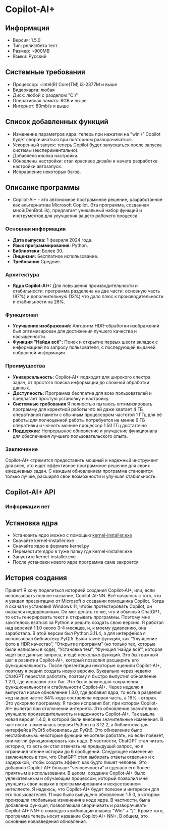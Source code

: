 # Copilot-AI+

## Информация

- Версия: 1.5.0
- Тип: релиз/бета тест
- Размер: ~900MB
- Языки: Русский

## Системные требования

- Процессор: ~Intel(R) Core(TM) i3-2377M и выше
- Видеокарта: любая
- Диск: любой с разделом "C:\\"
- Оперативная память: 6GB и выше
- Интернет: 80mb/s и выше

## Список добавленных функций
- Изменение параметров ядра: теперь при нажатии на "win /" Copilot будет сворачиваться при повторном разворачиваться.
- Ускоренный запуск: теперь Copilot будет запускаться после запуска системы (экспериментально).
- Добавлена кнопка настройки.
- Обновлены настройки: стал красивее дизайн и начата разработка настройки автозапуск.
- Исправление некоторых багов.

## Описание программы
- Copilot-AI+ - это автономное программное решение, разработанное как альтернатива Microsoft Copilot. Эта программа, созданная мной(DenBroLiik), предлагает уникальный набор функций и инструментов для улучшения вашего рабочего процесса.

### Основная информация
- **Дата выпуска:** 1 февраля 2024 года.
- **Язык программирования:** Python.
- **Библиотеки:** Более 30.
- **Лицензия:** Бесплатное использование.
- **Требования** Средние.
### Архитектура
- **Ядра Copilot-AI+:** Для повышения производительности и стабильности, программа разделена на две части: основную часть (87%) и дополнительную (13%) что дало плюс к производительности и стабильности на 26%.
### Функционал
- **Улучшение изображений:** Алгоритм HDR-обработки изображений был оптимизирован для достижения лучшего качества и насыщенности.
- **Функция "Найди всё":** Поиск и открытие первых шести вкладок с информацией по запросу пользователя, с последующей выдачей собранной информации.
### Преимущества
- **Универсальность:** Copilot-AI+ подходит для широкого спектра задач, от простого поиска информации до сложной обработки данных.
- **Доступность:** Программа бесплатна для всех пользователей и предлагает простую установку и настройку. 
- **Системные требования** Я полностью пытаюсь оптимизировать программу для коректной работы что ей даже хватает 4 ГБ оперативной памети с обычным процессором частотой 1 ГГц для её работы для полноценной работы потребуется не мение 6 ГБ оперативки и чючють мочнее процессор 1.50 ГГц достаточно
- **Поддержка:** Непрерывное обновление и улучшение функционала для обеспечения лучшего пользовательского опыта.
### Заключение
Copilot-AI+ стремится предоставить мощный и надежный инструмент для всех, кто ищет эффективное программное решение для своих ежедневных задач. С каждым обновлением программа становится только лучше, расширяя свои возможности и улучшая стабильность.

## Copilot-AI+ API

### Информации нет

## Установка ядра

- Установить ядро можно с помощью [kernel-installer.exe](kernel-installer.exe)
- Скачайте kernel-installer.exe
- Скачайте ядро в формате kernel.py
- Переместите ядро в туже папку где kernel-installer.exe
- Запустите kernel-installer.exe
- После установки нового ядра программа сама закроется


## История создания
Привет! Я хочу поделиться историей создания Copilot-AI+, или, если использовать полное название, Copilot-AI-NN.
Всё началось с того, что я увидел презентацию от Microsoft о создании помощника Copilot. Когда я скачал и установил Windows 11, чтобы протестировать Copilot, он оказался недоделанным. Он мог делать то же, что и обычный ChatGPT, то есть генерировать текст и открывать программы. Поэтому мне захотелось взяться за Python и решить создать свою версию.
Я работал над версией 1.1.0 около 3-4 месяцев, и, к моему удивлению, она заработала. В этой версии был Python 3.11.4, а для интерфейса я использовал библиотеку PyQt5. Были такие функции, как “Улучшение фото в HDR качество”, “Открытие программ” (но только тех, которые были написаны в коде), “Установка тем”, “Функция ‘найди всё’”, которая ищет все данные запроса, и ещё несколько функций. Это был важный шаг в развитии Copilot-AI+, который позволил расширить его функциональность.
После презентации некоторые оценили Copilot-AI+, поэтому я решил создать новую версию. Буквально через неделю ChatGPT перестал работать, поэтому я быстро выпустил обновление 1.2.0, где исправил этот баг. Это было важно для сохранения функциональности и стабильности Copilot-AI+.
Через неделю я выпустил новое обновление 1.3.0, где добавил ядра, то есть я разделил код на две части: 84% кода составляла первая часть, а 16% - вторая. Это ускорило программу. Я также исправил баг, при котором Copilot-AI+ вылетал при отключении интернета. Это обновление значительно улучшило производительность и надежность Copilot-AI+.
Так вышла новая версия 1.4.0, в которой были внесены значительные изменения. В частности, поменялась версия Python на 3.12.2, а библиотека для интерфейса PyQt5 обновилась до PyQt6. Это обновление было нестабильным: некоторые функции не хотели работать, но если повезёт, они могли функционировать как надо. В частности, ChatGPT стал читать историю, то есть он стал отвечать на предыдущий запрос, но я ограничил чтение истории до 6 сообщений. Следующее изменение заключалось в том, что ChatGPT стал выбирать ответы отдельно и с задержкой, чтобы создать эффект, как будто пишет человек. Это добавило Copilot-AI+ больше “человечности” и сделало его более приятным в использовании.
В целом, создание Copilot-AI+ было увлекательным и обучающим процессом, который позволил мне улучшить свои навыки в программировании и искусственном интеллекте. Я надеюсь, что Copilot-AI+ будет полезен и интересен для его пользователей.
11 мая было выпущено обновление 1.5.0, в котором произошли глобальные изменения в коде ядра. В частности, была добавлена функция, позволяющая сворачивать и разворачивать Copilot-AI+ NN+ с помощью комбинации клавиш "Win" + "/". Кроме того, программа теперь носит название Copilot-AI+ NN+. В общем, это основные нововведения обновления.

